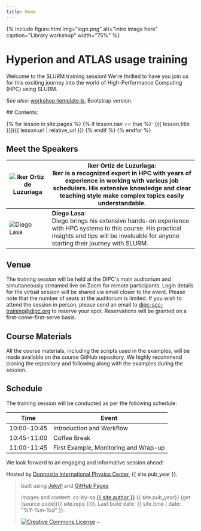 ```yaml
---
title: Home
---
```



{% include figure.html img="logo.png" alt="intro image here" caption="Library workshop" width="75%" %}


# Hyperion and ATLAS usage training

Welcome to the SLURM training session! We're thrilled to have you join us for this exciting journey into the world of High-Performance Computing (HPC) using SLURM.


*See also:* [workshop-template-b](https://evanwill.github.io/workshop-template-b/), Bootstrap version.

<div class="toc" markdown="1">
## Contents:

{% for lesson in site.pages %}
{% if lesson.nav == true %}- [{{ lesson.title }}]({{ lesson.url | relative_url }})
{% endif %}
{% endfor %}
</div>


## Meet the Speakers

| ![Iker Ortiz de Luzuriaga](files/iker.png) | **Iker Ortiz de Luzuriaga**:<br>Iker is a recognized expert in HPC with years of experience in working with various job schedulers. His extensive knowledge and clear teaching style make complex topics easily understandable. |
|---|---|
| ![Diego Lasa](files/diego.jpg) | **Diego Lasa**:<br>Diego brings his extensive hands-on experience with HPC systems to this course. His practical insights and tips will be invaluable for anyone starting their journey with SLURM. |


## Venue

The training session will be held at the DIPC's main auditorium and simultaneously streamed live on Zoom for remote participants. Login details for the virtual session will be shared via email closer to the event. Please note that the number of seats at the auditorium is limited. If you wish to attend the session in person, please send an email to dipc-scc-training@dipc.org to reserve your spot. Reservations will be granted on a first-come-first-serve basis.

## Course Materials

All the course materials, including the scripts used in the examples, will be made available on the course GitHub repository. We highly recommend cloning the repository and following along with the examples during the session.

## Schedule

The training session will be conducted as per the following schedule:

| Time         | Event                                  |
|--------------|----------------------------------------|
| 10:00-10:45  | Introduction and Workflow              |
| 10:45-11:00  | Coffee Break                           |
| 11:00-11:45  | First Example, Monitoring and Wrap-up  |

We look forward to an engaging and informative session ahead!



Hosted by [Dopnostia International Physics Center](https://dipc.ehu.eus/es), {{ site.pub_year }}.

> built using [Jekyll](https://jekyllrb.com/) and [GitHub Pages](https://pages.github.com/)
>
> images and content: cc-by-sa <a href="https://github.com/{{ site.github_username }}">{{ site.author }}</a> {{ site.pub_year}} (get [source code]({{ site.repo }})).
> Last build date: {{ site.time | date: "%Y-%m-%d" }}.
>
> <a href="http://creativecommons.org/licenses/by-sa/4.0/" rel="license"><img style="border-width: 0;" src="https://i.creativecommons.org/l/by-sa/4.0/88x31.png" alt="Creative Commons License" /></a>
~                                                                                           
